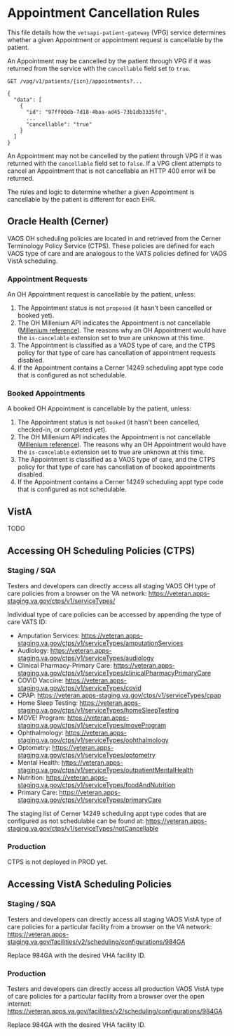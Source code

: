 # Appointment Cancellation Rules

This file details how the `vetsapi-patient-gateway` (VPG) service determines whether a given Appointment or appointment
request is cancellable by the patient.

An Appointment may be cancelled by the patient through VPG if it was returned from the service with the `cancellable`
field set to `true`.

```
GET /vpg/v1/patients/{icn}/appointments?...

{
  "data": [
    {
      "id": "97ff00db-7d18-4baa-ad45-73b1db3335fd",
      ...
      "cancellable": "true"
    }
  ]
}
```

An Appointment may not be cancelled by the patient through VPG if it was returned with the `cancellable` field set to
`false`. If a VPG client attempts to cancel an Appointment that is not cancellable an HTTP 400 error will be returned.

The rules and logic to determine whether a given Appointment is cancellable by the patient is different for each EHR.

## Oracle Health (Cerner)

VAOS OH scheduling policies are located in and retrieved from the Cerner Terminology Policy Service (CTPS). These
policies are defined for each VAOS type of care and are analogous to the VATS policies defined for VAOS VistA scheduling.

### Appointment Requests

An OH Appointment request is cancellable by the patient, unless:

1. The Appointment status is not `proposed` (it hasn't been cancelled or booked yet).
2. The OH Millenium API indicates the Appointment is not cancellable
   ([Millenium reference](https://fhir.cerner.com/millennium/r4/base/workflow/appointment/#custom-extensions)). The
   reasons why an OH Appointment would have the `is-cancelable` extension set to true are unknown at this time.
3. The Appointment is classified as a VAOS type of care, and the CTPS policy for that type of care has cancellation of
   appointment requests disabled.
4. If the Appointment contains a Cerner 14249 scheduling appt type code that is configured as not schedulable.

### Booked Appointments

A booked OH Appointment is cancellable by the patient, unless:

1. The Appointment status is not `booked` (it hasn't been cancelled, checked-in, or completed yet).
2. The OH Millenium API indicates the Appointment is not cancellable
   ([Millenium reference](https://fhir.cerner.com/millennium/r4/base/workflow/appointment/#custom-extensions)). The
   reasons why an OH Appointment would have the `is-cancelable` extension set to true are unknown at this time.
3. The Appointment is classified as a VAOS type of care, and the CTPS policy for that type of care has cancellation of
   booked appointments disabled.
4. If the Appointment contains a Cerner 14249 scheduling appt type code that is configured as not schedulable.

## VistA

TODO

## Accessing OH Scheduling Policies (CTPS)

### Staging / SQA

Testers and developers can directly access all staging VAOS OH type of care policies from a browser on the VA network:
https://veteran.apps-staging.va.gov/ctps/v1/serviceTypes/

Individual type of care policies can be accessed by appending the type of care VATS ID:
* Amputation Services: https://veteran.apps-staging.va.gov/ctps/v1/serviceTypes/amputationServices
* Audiology: https://veteran.apps-staging.va.gov/ctps/v1/serviceTypes/audiology
* Clinical Pharmacy-Primary Care: https://veteran.apps-staging.va.gov/ctps/v1/serviceTypes/clinicalPharmacyPrimaryCare
* COVID Vaccine: https://veteran.apps-staging.va.gov/ctps/v1/serviceTypes/covid
* CPAP: https://veteran.apps-staging.va.gov/ctps/v1/serviceTypes/cpap
* Home Sleep Testing: https://veteran.apps-staging.va.gov/ctps/v1/serviceTypes/homeSleepTesting
* MOVE! Program: https://veteran.apps-staging.va.gov/ctps/v1/serviceTypes/moveProgram
* Ophthalmology: https://veteran.apps-staging.va.gov/ctps/v1/serviceTypes/ophthalmology
* Optometry: https://veteran.apps-staging.va.gov/ctps/v1/serviceTypes/optometry
* Mental Health: https://veteran.apps-staging.va.gov/ctps/v1/serviceTypes/outpatientMentalHealth
* Nutrition: https://veteran.apps-staging.va.gov/ctps/v1/serviceTypes/foodAndNutrition
* Primary Care: https://veteran.apps-staging.va.gov/ctps/v1/serviceTypes/primaryCare

The staging list of Cerner 14249 scheduling appt type codes that are configured as not schedulable can be found at:
https://veteran.apps-staging.va.gov/ctps/v1/serviceTypes/notCancellable

### Production

CTPS is not deployed in PROD yet.

## Accessing VistA Scheduling Policies

### Staging / SQA

Testers and developers can directly access all staging VAOS VistA type of care policies for a particular facility from a browser on the VA network:
https://veteran.apps-staging.va.gov/facilities/v2/scheduling/configurations/984GA

Replace 984GA with the desired VHA facility ID.

### Production

Testers and developers can directly access all production VAOS VistA type of care policies for a particular facility from a browser over the open internet:
https://veteran.apps.va.gov/facilities/v2/scheduling/configurations/984GA

Replace 984GA with the desired VHA facility ID.
